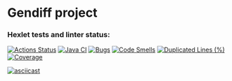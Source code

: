 # Gendiff project

### Hexlet tests and linter status:
[![Actions Status](https://github.com/qusilon/java-project-71/actions/workflows/hexlet-check.yml/badge.svg)](https://github.com/qusilon/java-project-71/actions)
[![Java CI](https://github.com/qusilon/java-project-71/actions/workflows/main.yml/badge.svg)](https://github.com/qusilon/java-project-71/actions/workflows/main.yml)
[![Bugs](https://sonarcloud.io/api/project_badges/measure?project=qusilon_java-project-71&metric=bugs)](https://sonarcloud.io/summary/new_code?id=qusilon_java-project-71)
[![Code Smells](https://sonarcloud.io/api/project_badges/measure?project=qusilon_java-project-71&metric=code_smells)](https://sonarcloud.io/summary/new_code?id=qusilon_java-project-71)
[![Duplicated Lines (%)](https://sonarcloud.io/api/project_badges/measure?project=qusilon_java-project-71&metric=duplicated_lines_density)](https://sonarcloud.io/summary/new_code?id=qusilon_java-project-71)
[![Coverage](https://sonarcloud.io/api/project_badges/measure?project=qusilon_java-project-71&metric=coverage)](https://sonarcloud.io/summary/new_code?id=qusilon_java-project-71)

[![asciicast](https://asciinema.org/a/712829.svg)](https://asciinema.org/a/712829)

